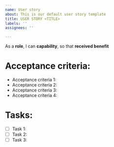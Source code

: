 ```yaml
---
name: User story
about: This is our default user story template
title: USER STORY <TITLE>
labels: ''
assignees: ''

---
```


As a **role**, I can **capability**, so that **received benefit**

# Acceptance criteria:

- Acceptance criteria 1:
- Acceptance criteria 2:
- Acceptance criteria 3:
- Acceptance criteria 4:

# Tasks:

- [ ] Task 1:
- [ ] Task 2:
- [ ] Task 3:
